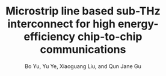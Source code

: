 ---
type: conference
title: Microstrip line based sub-THz interconnect for high energy-efficiency chip-to-chip communications
author: Bo Yu, Yu Ye, Xiaoguang Liu, and Qun Jane Gu
journal: 
volume:
number: 
year: 2016
month: Aug.
pages: 
doi: 10.1109/RFIT.2016.7578183
publisher:
booktitle:  2016 IEEE International Symposium on Radio-Frequency Integration Technology (RFIT) 
note: 
sort_key: 201608
bib_key: byu2016d
topic: thz-inter

---